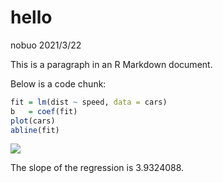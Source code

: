 hello
================
nobuo
2021/3/22

This is a paragraph in an R Markdown document.

Below is a code chunk:

``` r
fit = lm(dist ~ speed, data = cars)
b   = coef(fit)
plot(cars)
abline(fit)
```

![](00hello_files/figure-gfm/unnamed-chunk-1-1.png)<!-- -->

The slope of the regression is 3.9324088.
